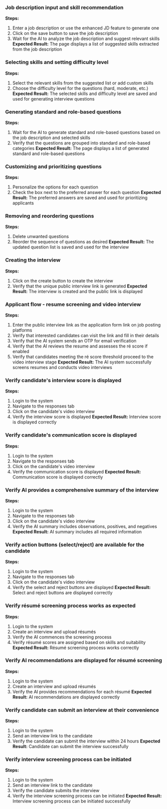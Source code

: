 ### Job description input and skill recommendation
**Steps:**
1. Enter a job description or use the enhanced JD feature to generate one
2. Click on the save button to save the job description
3. Wait for the AI to analyze the job description and suggest relevant skills
**Expected Result:** The page displays a list of suggested skills extracted from the job description

### Selecting skills and setting difficulty level
**Steps:**
1. Select the relevant skills from the suggested list or add custom skills
2. Choose the difficulty level for the questions (hard, moderate, etc.)
**Expected Result:** The selected skills and difficulty level are saved and used for generating interview questions

### Generating standard and role-based questions
**Steps:**
1. Wait for the AI to generate standard and role-based questions based on the job description and selected skills
2. Verify that the questions are grouped into standard and role-based categories
**Expected Result:** The page displays a list of generated standard and role-based questions

### Customizing and prioritizing questions
**Steps:**
1. Personalize the options for each question
2. Check the box next to the preferred answer for each question
**Expected Result:** The preferred answers are saved and used for prioritizing applicants

### Removing and reordering questions
**Steps:**
1. Delete unwanted questions
2. Reorder the sequence of questions as desired
**Expected Result:** The updated question list is saved and used for the interview

### Creating the interview
**Steps:**
1. Click on the create button to create the interview
2. Verify that the unique public interview link is generated
**Expected Result:** The interview is created and the public link is displayed

### Applicant flow - resume screening and video interview
**Steps:**
1. Enter the public interview link as the application form link on job posting platforms
2. Verify that interested candidates can visit the link and fill in their details
3. Verify that the AI system sends an OTP for email verification
4. Verify that the AI reviews the resume and assesses the ré score if enabled
5. Verify that candidates meeting the ré score threshold proceed to the video interview stage
**Expected Result:** The AI system successfully screens resumes and conducts video interviews

### Verify candidate's interview score is displayed
**Steps:**
1. Login to the system
2. Navigate to the responses tab
3. Click on the candidate's video interview
4. Verify the interview score is displayed
**Expected Result:** Interview score is displayed correctly

### Verify candidate's communication score is displayed
**Steps:**
1. Login to the system
2. Navigate to the responses tab
3. Click on the candidate's video interview
4. Verify the communication score is displayed
**Expected Result:** Communication score is displayed correctly

### Verify AI provides a comprehensive summary of the interview
**Steps:**
1. Login to the system
2. Navigate to the responses tab
3. Click on the candidate's video interview
4. Verify the AI summary includes observations, positives, and negatives
**Expected Result:** AI summary includes all required information

### Verify action buttons (select/reject) are available for the candidate
**Steps:**
1. Login to the system
2. Navigate to the responses tab
3. Click on the candidate's video interview
4. Verify the select and reject buttons are displayed
**Expected Result:** Select and reject buttons are displayed correctly

### Verify résumé screening process works as expected
**Steps:**
1. Login to the system
2. Create an interview and upload résumés
3. Verify the AI commences the screening process
4. Verify résumé scores are assigned based on skills and suitability
**Expected Result:** Résumé screening process works correctly

### Verify AI recommendations are displayed for résumé screening
**Steps:**
1. Login to the system
2. Create an interview and upload résumés
3. Verify the AI provides recommendations for each résumé
**Expected Result:** AI recommendations are displayed correctly

### Verify candidate can submit an interview at their convenience
**Steps:**
1. Login to the system
2. Send an interview link to the candidate
3. Verify the candidate can submit the interview within 24 hours
**Expected Result:** Candidate can submit the interview successfully

### Verify interview screening process can be initiated
**Steps:**
1. Login to the system
2. Send an interview link to the candidate
3. Verify the candidate submits the interview
4. Verify the interview screening process can be initiated
**Expected Result:** Interview screening process can be initiated successfully

